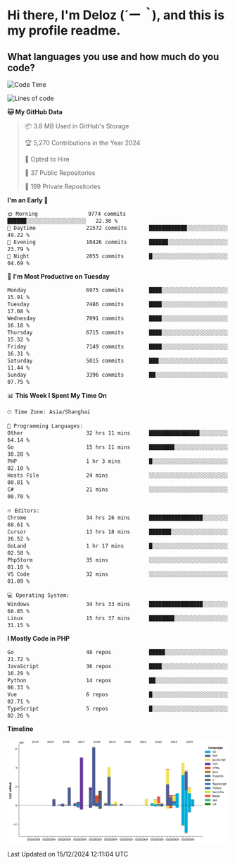 # **Hi there, I'm Deloz (*´ー｀*), and this is my profile readme.**

## **What languages you use and how much do you code?**

<!--START_SECTION:waka-->
![Code Time](http://img.shields.io/badge/Code%20Time-5%2C280%20hrs%2035%20mins-blue)

![Lines of code](https://img.shields.io/badge/From%20Hello%20World%20I%27ve%20Written-45.3%20million%20lines%20of%20code-blue)

**🐱 My GitHub Data** 

> 📦 3.8 MB Used in GitHub's Storage 
 > 
> 🏆 5,270 Contributions in the Year 2024
 > 
> 💼 Opted to Hire
 > 
> 📜 37 Public Repositories 
 > 
> 🔑 199 Private Repositories 
 > 
**I'm an Early 🐤** 

```text
🌞 Morning                9774 commits        ██████░░░░░░░░░░░░░░░░░░░   22.30 % 
🌆 Daytime                21572 commits       ████████████░░░░░░░░░░░░░   49.22 % 
🌃 Evening                10426 commits       ██████░░░░░░░░░░░░░░░░░░░   23.79 % 
🌙 Night                  2055 commits        █░░░░░░░░░░░░░░░░░░░░░░░░   04.69 % 
```
📅 **I'm Most Productive on Tuesday** 

```text
Monday                   6975 commits        ████░░░░░░░░░░░░░░░░░░░░░   15.91 % 
Tuesday                  7486 commits        ████░░░░░░░░░░░░░░░░░░░░░   17.08 % 
Wednesday                7091 commits        ████░░░░░░░░░░░░░░░░░░░░░   16.18 % 
Thursday                 6715 commits        ████░░░░░░░░░░░░░░░░░░░░░   15.32 % 
Friday                   7149 commits        ████░░░░░░░░░░░░░░░░░░░░░   16.31 % 
Saturday                 5015 commits        ███░░░░░░░░░░░░░░░░░░░░░░   11.44 % 
Sunday                   3396 commits        ██░░░░░░░░░░░░░░░░░░░░░░░   07.75 % 
```


📊 **This Week I Spent My Time On** 

```text
🕑︎ Time Zone: Asia/Shanghai

💬 Programming Languages: 
Other                    32 hrs 11 mins      ████████████████░░░░░░░░░   64.14 % 
Go                       15 hrs 11 mins      ████████░░░░░░░░░░░░░░░░░   30.28 % 
PHP                      1 hr 3 mins         █░░░░░░░░░░░░░░░░░░░░░░░░   02.10 % 
Hosts File               24 mins             ░░░░░░░░░░░░░░░░░░░░░░░░░   00.81 % 
C#                       21 mins             ░░░░░░░░░░░░░░░░░░░░░░░░░   00.70 % 

🔥 Editors: 
Chrome                   34 hrs 26 mins      █████████████████░░░░░░░░   68.61 % 
Cursor                   13 hrs 18 mins      ███████░░░░░░░░░░░░░░░░░░   26.52 % 
GoLand                   1 hr 17 mins        █░░░░░░░░░░░░░░░░░░░░░░░░   02.58 % 
PhpStorm                 35 mins             ░░░░░░░░░░░░░░░░░░░░░░░░░   01.18 % 
VS Code                  32 mins             ░░░░░░░░░░░░░░░░░░░░░░░░░   01.09 % 

💻 Operating System: 
Windows                  34 hrs 33 mins      █████████████████░░░░░░░░   68.85 % 
Linux                    15 hrs 37 mins      ████████░░░░░░░░░░░░░░░░░   31.15 % 
```

**I Mostly Code in PHP** 

```text
Go                       48 repos            █████░░░░░░░░░░░░░░░░░░░░   21.72 % 
JavaScript               36 repos            ████░░░░░░░░░░░░░░░░░░░░░   16.29 % 
Python                   14 repos            ██░░░░░░░░░░░░░░░░░░░░░░░   06.33 % 
Vue                      6 repos             █░░░░░░░░░░░░░░░░░░░░░░░░   02.71 % 
TypeScript               5 repos             █░░░░░░░░░░░░░░░░░░░░░░░░   02.26 % 
```



**Timeline**

![Lines of Code chart](https://raw.githubusercontent.com/deloz/deloz/main/assets/bar_graph.png)


 Last Updated on 15/12/2024 12:11:04 UTC
<!--END_SECTION:waka-->
